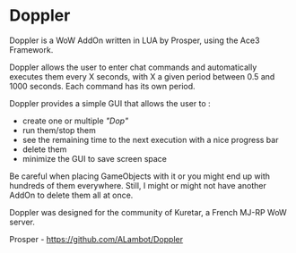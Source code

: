 # Doppler

Doppler is a WoW AddOn written in LUA by Prosper, using the Ace3 Framework.

Doppler allows the user to enter chat commands and automatically executes them every X seconds, with X a given period between 0.5 and 1000 seconds. Each command has its own period.

Doppler provides a simple GUI that allows the user to :
- create one or multiple _"Dop"_
- run them/stop them
- see the remaining time to the next execution with a nice progress bar
- delete them
- minimize the GUI to save screen space

Be careful when placing GameObjects with it or you might end up with hundreds of them everywhere. Still, I might or might not have another AddOn to delete them all at once.

Doppler was designed for the community of Kuretar, a French MJ-RP WoW server.

Prosper - https://github.com/ALambot/Doppler

